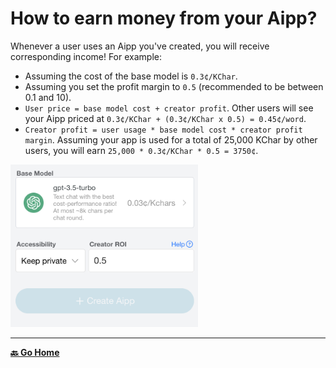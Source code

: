 # How to earn money from your Aipp?

Whenever a user uses an Aipp you've created, you will receive corresponding income! For example:

- Assuming the cost of the base model is `0.3¢/KChar`.
- Assuming you set the profit margin to `0.5` (recommended to be between 0.1 and 10).
- `User price = base model cost + creator profit`. Other users will see your Aipp priced at `0.3¢/KChar + (0.3¢/KChar x 0.5) = 0.45¢/word`.
- `Creator profit = user usage * base model cost * creator profit margin`. Assuming your app is used for a total of 25,000 KChar by other users, you will earn `25,000 * 0.3¢/KChar * 0.5 = 3750¢`.

<img src="./images/how-to-earn-money-1.png" alt="Image" width="300">

---

[**🔙 Go Home**](../../home.md)
